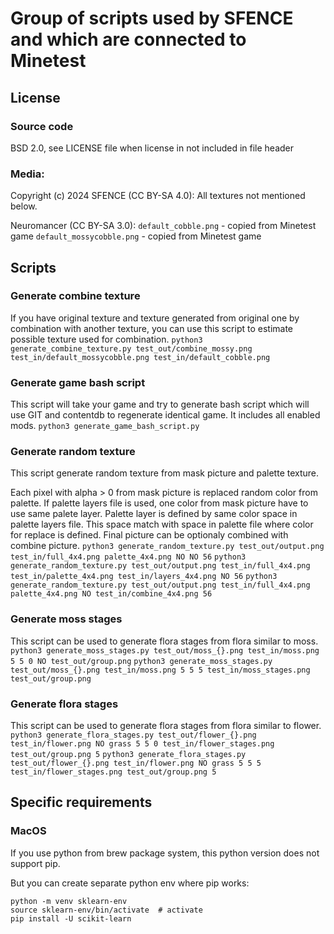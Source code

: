 # Group of scripts used by SFENCE and which are connected to Minetest

## License

### Source code

BSD 2.0, see LICENSE file when license in not included in file header

### Media:

Copyright (c) 2024 SFENCE (CC BY-SA 4.0):
All textures not mentioned below.

Neuromancer (CC BY-SA 3.0):
  `default_cobble.png` - copied from Minetest game
  `default_mossycobble.png` - copied from Minetest game

## Scripts

### Generate combine texture

If you have original texture and texture generated from original one by combination with another texture, you can use this script to estimate possible texture used for combination.
	`python3 generate_combine_texture.py test_out/combine_mossy.png test_in/default_mossycobble.png test_in/default_cobble.png`

### Generate game bash script

This script will take your game and try to generate bash script which will use GIT and contentdb to regenerate identical game. It includes all enabled mods.
	`python3 generate_game_bash_script.py `

### Generate random texture

This script generate random texture from mask picture and palette texture.

Each pixel with alpha > 0 from mask picture is replaced random color from palette.
If palette layers file is used, one color from mask picture have to use same palete layer. Palette layer is defined by same color space in palette layers file. This space match with space in palette file where color for replace is defined.
Final picture can be optionaly combined with combine picture.
  `python3 generate_random_texture.py test_out/output.png test_in/full_4x4.png palette_4x4.png NO NO 56`
  `python3 generate_random_texture.py test_out/output.png test_in/full_4x4.png test_in/palette_4x4.png test_in/layers_4x4.png NO 56`
  `python3 generate_random_texture.py test_out/output.png test_in/full_4x4.png palette_4x4.png NO test_in/combine_4x4.png 56`

### Generate moss stages

This script can be used to generate flora stages from flora similar to moss. 
	`python3 generate_moss_stages.py test_out/moss_{}.png test_in/moss.png 5 5 0 NO test_out/group.png`
	`python3 generate_moss_stages.py test_out/moss_{}.png test_in/moss.png 5 5 5 test_in/moss_stages.png test_out/group.png`

### Generate flora stages

This script can be used to generate flora stages from flora similar to flower. 
	`python3 generate_flora_stages.py test_out/flower_{}.png test_in/flower.png NO grass 5 5 0 test_in/flower_stages.png test_out/group.png 5`
	`python3 generate_flora_stages.py test_out/flower_{}.png test_in/flower.png NO grass 5 5 5 test_in/flower_stages.png test_out/group.png 5`

## Specific requirements

### MacOS

If you use python from brew package system, this python version does not support pip.

But you can create separate python env where pip works:

```
python -m venv sklearn-env
source sklearn-env/bin/activate  # activate
pip install -U scikit-learn
```


